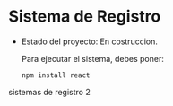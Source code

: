 <h1> Sistema de Registro</h1>

- Estado del proyecto: En costruccion.

  Para ejecutar el sistema, debes poner:

  ```npm install react```


sistemas de registro 2
